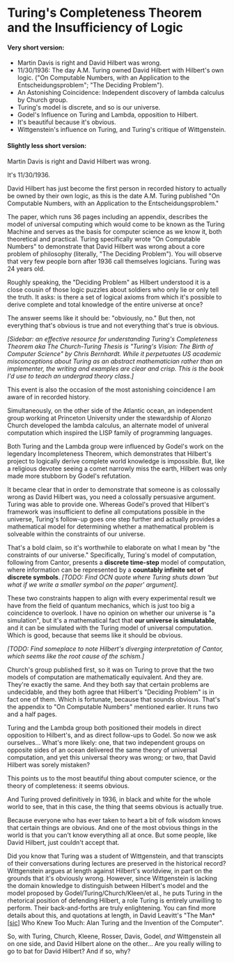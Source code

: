 # Turing's Completeness Theorem and the Insufficiency of Logic

#### Very short version:

* Martin Davis is right and David Hilbert was wrong.
* 11/30/1936: The day A.M. Turing owned David Hilbert with Hilbert's own logic. ("On Computable Numbers, with an Application to the Entscheidungsproblem"; "The Deciding Problem").
* An Astonishing Coincidence: Independent discovery of lambda calculus by Church group.
* Turing's model is discrete, and so is our universe.
* Godel's Influence on Turing and Lambda, opposition to Hilbert.
* It's beautiful because it's obvious.
* Wittgenstein's influence on Turing, and Turing's critique of Wittgenstein.

#### Slightly less short version:

Martin Davis is right and David Hilbert was wrong.

It's 11/30/1936.

David Hilbert has just become the first person in recorded history to actually be owned by their own logic, as this is the date A.M. Turing published "On Computable Numbers, with an Application to the Entscheidungsproblem."

The paper, which runs 36 pages including an appendix, describes the model of universal computing which would come to be known as the Turing Machine and serves as the basis for computer science as we know it, both theoretical and practical. Turing specifically wrote "On Computable Numbers" to demonstrate that David Hilbert was wrong about a core problem of philosophy (literally, "The Deciding Problem"). You will observe that very few people born after 1936 call themselves logicians. Turing was 24 years old.

Roughly speaking, the "Deciding Problem" as Hilbert understood it is a close cousin of those logic puzzles about soldiers who only lie or only tell the truth. It asks: is there a set of logical axioms from which it's possible to derive complete and total knowledge of the entire universe at once?

The answer seems like it should be: "obviously, no." But then, not everything that's obvious is true and not everything that's true is obvious.

*\[Sidebar: an effective resource for understanding Turing's Completeness Theorem aka The Church-Turing Thesis is "Turing's Vision: The Birth of Computer Science" by Chris Bernhardt. While it perpetuates US academic misconceptions about Turing as an abstract mathematician rather than an implementer, the writing and examples are clear and crisp. This is the book I'd use to teach an undergrad theory class.]*

This event is also the occasion of the most astonishing coincidence I am aware of in recorded history.

Simultaneously, on the other side of the Atlantic ocean, an independent group working at Princeton University under the stewardship of Alonzo Church developed the lambda calculus, an alternate model of univeral computation which inspired the LISP family of programming languages.

Both Turing and the Lambda group were influenced by Godel's work on the legendary Incompleteness Theorem, which demonstrates that Hilbert's project to logically derive complete world knowledge is impossible. But, like a religious devotee seeing a comet narrowly miss the earth, Hilbert was only made more stubborn by Godel's refutation.

It became clear that in order to demonstrate that someone is as colossally wrong as David Hilbert was, you need a colossally persuasive argument. Turing was able to provide one. Whereas Godel's proved that Hilbert's framework was insufficient to define all computations possible in the universe, Turing's follow-up goes one step further and actually provides a mathematical model for determining whether a mathematical problem is solveable within the constraints of our universe.

That's a bold claim, so it's worthwhile to elaborate on what I mean by "the constraints of our universe." Specifically, Turing's model of computation, following from Cantor, presents a **discrete time-step** model of computation, where information can be represented by a **countably infinite set of discrete symbols**. *\[TODO: Find OCN quote where Turing shuts down 'but what if we write a smaller symbol on the paper' argument]*.

These two constraints happen to align with every experimental result we have from the field of quantum mechanics, which is just too big a coincidence to overlook. I have no opinion on whether our universe is "a simulation", but it's a mathematical fact that **our universe is simulatable**, and it can be simulated with the Turing model of universal computation. Which is good, because that seems like it should be obvious.

*\[TODO: Find someplace to note Hilbert's diverging interpretation of Cantor, which seems like the root cause of the schism.]*

Church's group published first, so it was on Turing to prove that the two models of computation are mathematically equivalent. And they are. They're exactly the same. And they both say that certain problems are undecidable, and they both agree that Hilbert's "Deciding Problem" is in fact one of them. Which is fortunate, because that sounds obvious. That's the appendix to "On Computable Numbers" mentioned earlier. It runs two and a half pages.

Turing and the Lambda group both positioned their models in direct opposition to Hilbert's, and as direct follow-ups to Godel. So now we ask ourselves... What's more likely: one, that two independent groups on opposite sides of an ocean delivered the same theory of universal computation, and yet this universal theory was wrong; or two, that David Hilbert was sorely mistaken?

This points us to the most beautiful thing about computer science, or the theory of completeness: it seems obvious.

And Turing proved definitively in 1936, in black and white for the whole world to see, that in this case, the thing that seems obvious is actually true. 

Because everyone who has ever taken to heart a bit of folk wisdom knows that certain things are obvious. And one of the most obvious things in the world is that you can't know everything all at once. But some people, like David Hilbert, just couldn't accept that.

Did you know that Turing was a student of Wittgenstein, and that transcipts of their conversations during lectures are preserved in the historical record? Wittgenstein argues at length against Hilbert's worldview, in part on the grounds that it's obviously wrong. However, since Wittgenstein is lacking the domain knowledge to distinguish between Hilbert's model and the model proposed by Godel/Turing/Church/Kleen/et al., he puts Turing in the rhetorical position of defending Hilbert, a role Turing is entirely unwilling to perform. Their back-and-forths are truly enlightening. You can find more details about this, and quotations at length, in David Leavitt's "The Man* \[[sic](../protomolecule/index.md)] Who Knew Too Much: Alan Turing and the Invention of the Computer".

So, with Turing, Church, Kleene, Rosser, Davis, Godel, *and* Wittgenstein all on one side, and David Hilbert alone on the other... Are you really willing to go to bat for David Hilbert? And if so, why?

